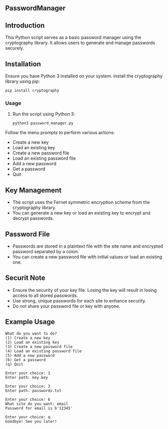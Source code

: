 ## PasswordManager
## Introduction
This Python script serves as a basic password manager using the cryptography library. It allows users to generate and manage passwords securely.

## Installation
Ensure you have Python 3 installed on your system. Install the cryptography library using pip:

    pip install cryptography

### Usage
1. Run the script using Python 3:

       python3 password_manager.py

Follow the menu prompts to perform various actions:

- Create a new key
- Load an existing key
- Create a new password file
- Load an existing password file
- Add a new password
- Get a password
- Quit

## Key Management
- The script uses the Fernet symmetric encryption scheme from the cryptography library.
- You can generate a new key or load an existing key to encrypt and decrypt passwords.

## Password File
- Passwords are stored in a plaintext file with the site name and encrypted password separated by a colon.
- You can create a new password file with initial values or load an existing one.

## Securit Note
- Ensure the security of your key file. Losing the key will result in losing access to all stored passwords.
- Use strong, unique passwords for each site to enhance security.
- Do not share your password file or key with anyone.

## Example Usage
    What do you want to do?
    (1) Create a new key
    (2) Load an existing key
    (3) Create a new password file
    (4) Load an existing password file
    (5) Add a new password
    (6) Get a password
    (q) Quit
    
    Enter your choice: 1
    Enter path: key.key
    
    Enter your choice: 3
    Enter path: passwords.txt
    
    Enter your choice: 6
    What site do you want: email
    Password for email is b'12345'
    
    Enter your choice: q
    Goodbye! See you later!

